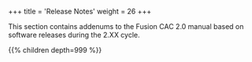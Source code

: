 +++
title = 'Release Notes'
weight = 26
+++

This section contains addenums to the Fusion CAC 2.0 manual based on software releases during the 2.XX cycle.

{{% children depth=999 %}}
